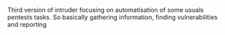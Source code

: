 Third version of intruder focusing on automatisation of some usuals pentests tasks. So basically gathering information, finding vulnerabilities and reporting